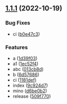 ## [1.1.1](https://github.com/ilyydy/ci-test/compare/v0.0.2...v1.1.1) (2022-10-19)


### Bug Fixes

* ci ([b0e47c3](https://github.com/ilyydy/ci-test/commit/b0e47c33d8382221943737a220a936a390349475))


### Features

* a ([1d39f03](https://github.com/ilyydy/ci-test/commit/1d39f03577040128ed879e304d014cee91a122d4))
* a1 ([1ec52f4](https://github.com/ilyydy/ci-test/commit/1ec52f42bc6e01c0543b6bb3e89223e0d06dbdfc))
* abc ([013cb8d](https://github.com/ilyydy/ci-test/commit/013cb8d3b3e7828dcd2f3eb74a99da08d0dbae90))
* b ([6d57686](https://github.com/ilyydy/ci-test/commit/6d57686d2587adf407c5ee3c2f373bbd6f14dc1f))
* ci ([1181def](https://github.com/ilyydy/ci-test/commit/1181def8dfd0b09b21cc0a0c73016d8e24e25e7e))
* index ([9c924d7](https://github.com/ilyydy/ci-test/commit/9c924d7202cf66a98e0caf73eeac87c79201b685))
* mino ([d6be0b2](https://github.com/ilyydy/ci-test/commit/d6be0b2f6d78b68e258377271eee702135a455bc))
* release ([509f770](https://github.com/ilyydy/ci-test/commit/509f7706c0e3cde04e7eb8f528385134f9f48f60))



